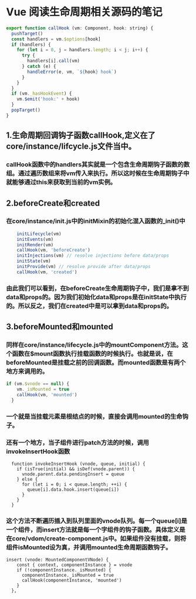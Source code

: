 # Vue 阅读生命周期相关源码的笔记

```js
export function callHook (vm: Component, hook: string) {
  pushTarget()
  const handlers = vm.$options[hook]
  if (handlers) {
    for (let i = 0, j = handlers.length; i < j; i++) {
      try {
        handlers[i].call(vm)
      } catch (e) {
        handleError(e, vm, `${hook} hook`)
      }
    }
  }
  if (vm._hasHookEvent) {
    vm.$emit('hook:' + hook)
  }
  popTarget()
}
```
## 1.生命周期回调钩子函数callHook,定义在了core/instance/lifcycle.js文件当中。

### callHook函数中的handlers其实就是一个包含生命周期钩子函数的数组。通过遍历数组来将vm传入来执行。所以这时候在生命周期钩子中就能够通过this来获取到当前的vm实例。

## 2.beforeCreate和created

### 在core/instance/init.js中的initMixin的初始化混入函数的_init()中
```js
	initLifecycle(vm)
    initEvents(vm)
    initRender(vm)
    callHook(vm, 'beforeCreate')
    initInjections(vm) // resolve injections before data/props
    initState(vm)
    initProvide(vm) // resolve provide after data/props
    callHook(vm, 'created')
```
### 由此我们可以看到，在beforeCreate生命周期钩子中，我们是拿不到data和props的。因为我们初始化data和props是在initState中执行的。所以反之，我们在created中是可以拿到data和props的。

## 3.beforeMounted和mounted

### 同样在core/instance/lifecycle.js中的mountComponent方法。这个函数在$mount函数执行挂载函数的时候执行。也就是说，在beforeMounted是挂载之前的回调函数。而mounted函数是有两个地方来调用的。

```js
if (vm.$vnode == null) {
    vm._isMounted = true
    callHook(vm, 'mounted')
  }
```

### 一个就是当挂载元素是根结点的时候，直接会调用mounted的生命钩子。
### 还有一个地方，当子组件进行patch方法的时候，调用invokeInsertHook函数

```
  function invokeInsertHook (vnode, queue, initial) {
    if (isTrue(initial) && isDef(vnode.parent)) {
      vnode.parent.data.pendingInsert = queue
    } else {
      for (let i = 0; i < queue.length; ++i) {
        queue[i].data.hook.insert(queue[i])
      }
    }
  }
```

### 这个方法不断遍历插入到队列里面的vnode队列。每一个queue[i]是一个组件，而insert方法就是每一个字组件的钩子函数。具体定义是在core/vdom/create-component.js中。如果组件没有挂载，则将组件isMounted设为真，并调用mounted生命周期函数钩子。
```
insert (vnode: MountedComponentVNode) {
    const { context, componentInstance } = vnode
    if (!componentInstance._isMounted) {
      componentInstance._isMounted = true
      callHook(componentInstance, 'mounted')
    }
  },
```



